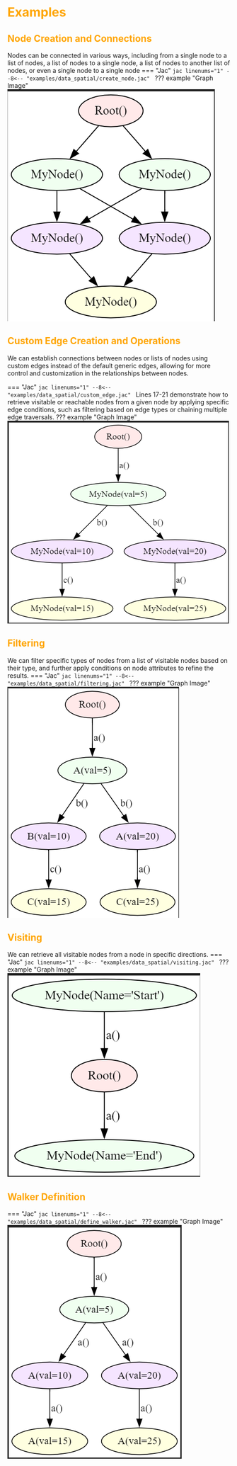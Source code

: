 # <span style="color: orange">Examples
## <span style="color: orange">Node Creation and Connections
Nodes can be connected in various ways, including from a single node to a list of nodes, a list of nodes to a single node, a list of nodes to another list of nodes, or even a single node to a single node
=== "Jac"
    ```jac linenums="1"
    --8<-- "examples/data_spatial/create_node.jac"
    ```
??? example "Graph Image"
    ![Image](Images/create_node.png)

##  <span style="color: orange">Custom Edge Creation and Operations
We can establish connections between nodes or lists of nodes using custom edges instead of the default generic edges, allowing for more control and customization in the relationships between nodes.

=== "Jac"
    ```jac linenums="1"
    --8<-- "examples/data_spatial/custom_edge.jac"
    ```
Lines 17-21 demonstrate how to retrieve visitable or reachable nodes from a given node by applying specific edge conditions, such as filtering based on edge types or chaining multiple edge traversals.
??? example "Graph Image"
    ![Image](Images/custom_edge.png)

## <span style="color: orange">Filtering
We can filter specific types of nodes from a list of visitable nodes based on their type, and further apply conditions on node attributes to refine the results.
=== "Jac"
    ```jac linenums="1"
    --8<-- "examples/data_spatial/filtering.jac"
    ```
??? example "Graph Image"
    ![Image](Images/filtering.png)

##  <span style="color: orange">Visiting
We can retrieve all visitable nodes from a node in specific directions.
=== "Jac"
    ```jac linenums="1"
    --8<-- "examples/data_spatial/visiting.jac"
    ```
??? example "Graph Image"
    ![Image](Images/visiting.png)

##  <span style="color: orange">Walker Definition
=== "Jac"
    ```jac linenums="1"
    --8<-- "examples/data_spatial/define_walker.jac"
    ```
??? example "Graph Image"
    ![Image](Images/define_walker.png)

